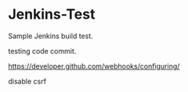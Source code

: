 # Jenkins-Test

Sample Jenkins build test.

testing code commit.

https://developer.github.com/webhooks/configuring/

disable csrf